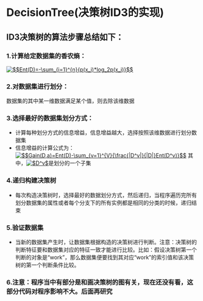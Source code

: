 # DecisionTree(决策树ID3的实现)
## ID3决策树的算法步骤总结如下：
### 1.计算给定数据集的香农熵：
<a href="https://www.codecogs.com/eqnedit.php?latex=$$Ent(D)=-\sum_{i=1}^{n}{p(x_i)*log_2p(x_i)}$$" target="_blank"><img src="https://latex.codecogs.com/gif.latex?$$Ent(D)=-\sum_{i=1}^{n}{p(x_i)*log_2p(x_i)}$$" title="$$Ent(D)=-\sum_{i=1}^{n}{p(x_i)*log_2p(x_i)}$$" /></a>
### 2.对数据集进行划分：
数据集的其中某一维数据满足某个值，则去除该维数据
### 3.选择最好的数据集划分方式：
* 计算每种划分方式的信息增益，信息增益越大，选择按照该维数据进行划分数据集
* 信息增益的计算公式为：
<a href="https://www.codecogs.com/eqnedit.php?latex=$$Gain(D,a)=Ent(D)-\sum_{v=1}^{V}{\frac{|D^v|}{|D|}Ent(D^v)}$$" target="_blank"><img src="https://latex.codecogs.com/gif.latex?$$Gain(D,a)=Ent(D)-\sum_{v=1}^{V}{\frac{|D^v|}{|D|}Ent(D^v)}$$" title="$$Gain(D,a)=Ent(D)-\sum_{v=1}^{V}{\frac{|D^v|}{|D|}Ent(D^v)}$$" /></a>
其中，<a href="https://www.codecogs.com/eqnedit.php?latex=$D^v$" target="_blank"><img src="https://latex.codecogs.com/gif.latex?$D^v$" title="$D^v$" /></a>是划分的一个子集
### 4.递归构建决策树
* 每次构造决策树时，选择最好的数据划分方式，然后递归，当程序遍历完所有划分数据集的属性或者每个分支下的所有实例都是相同的分类的时候，递归结束
### 5.验证数据集
* 当新的数据集产生时，让数据集根据构造的决策树进行判断。注意：决策树的判断特征要和数据集对应的特征一致才能进行比较。比如：假设决策树第一个判断的对象是“work”，那么数据集便要找到其对应“work”的索引值和该决策树的第一个判断条件比较。

### 6.注意：程序当中有部分是和画决策树的图有关，现在还没有看，这部分代码对程序影响不大。后面再研究
